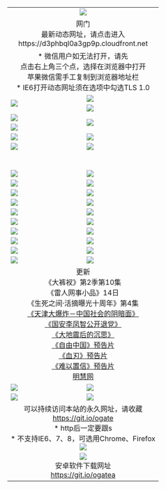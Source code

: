 ﻿<table>
  <tr></tr>
  <tr><td colspan=2 align=center><img src="https://cloud.githubusercontent.com/assets/11880933/13434984/f430fae2-e012-11e5-814f-c2df1e82b247.jpg" /></td></tr>
  <tr><td colspan=2 align=center>网门<br>最新动态网址，请点击进入
<br>https://d3phbql0a3gp9p.cloudfront.net
    </td>
  </tr>
  <tr>
    <td colspan=2 align=center>* 微信用户如无法打开，请先<br>点击右上角三个点，选择在浏览器中打开<br>苹果微信需手工复制到浏览器地址栏
    <br>* IE6打开动态网址须在选项中勾选TLS 1.0</td>
  </tr>
  <tr>
    <td rowspan=2><a href="https://d3phbql0a3gp9p.cloudfront.net/ogUP.aspx?name=11DKC.mp4&list=11DKC" target="_blank"><img src="https://d3phbql0a3gp9p.cloudfront.net/Up/11DKC1.jpg" /></a></td> 
    <td><div><a href="https://d3phbql0a3gp9p.cloudfront.net/ogUP.aspx?name=LRWS.mp4&list=LRWS" target="_blank"><img src="https://d3phbql0a3gp9p.cloudfront.net/Up/LRWS.jpg" /></a></td>
   </tr>
  <tr>
    <td><a href="https://d3phbql0a3gp9p.cloudfront.net/ogNiceVedio.aspx" target="_blank"><img src="https://d3phbql0a3gp9p.cloudfront.net/Up/11TGKDY.jpg" /></a></td>
  </tr>
  <tr>
    <td><a href="https://d3phbql0a3gp9p.cloudfront.net/ogUP.aspx?name=JQR.mp4&count=2" target="_blank"><img src="https://d3phbql0a3gp9p.cloudfront.net/Up/JQR.jpg" /></a></td>   
    <td rowspan=2><a href="https://d3phbql0a3gp9p.cloudfront.net/ogUP.aspx?name=JP.mp4&count=9" target="_blank"><img src="https://d3phbql0a3gp9p.cloudfront.net/Up/JP.jpg" /></td>
  </tr>
  <tr>
    <td><a href="https://d3phbql0a3gp9p.cloudfront.net/ogUP.aspx?name=WH.mp4" target="_blank"><img src="https://d3phbql0a3gp9p.cloudfront.net/Up/WH.jpg" /></a></td>
  </tr>
  <tr>
    <td><a href="https://d3phbql0a3gp9p.cloudfront.net/ogUP.aspx?name=SSZJ.mp4&list=SSZJ" target="_blank"><img src="https://d3phbql0a3gp9p.cloudfront.net/Up/SSZJ.jpg" /></a></td>
    <td><a href="https://d3phbql0a3gp9p.cloudfront.net/ogUP.aspx?name=1XQK.mp4&count=13" target="_blank"><img src="https://d3phbql0a3gp9p.cloudfront.net/Up/1XQK.jpg" /></a</td>
  </tr>
  <tr>
    <td><a href="https://d3phbql0a3gp9p.cloudfront.net/ogUP.aspx?name=ZY.mp4&count=2015:16" target="_blank"><img src="https://d3phbql0a3gp9p.cloudfront.net/Up/ZY.jpg" /></a</td>
    <td><a href="https://d3phbql0a3gp9p.cloudfront.net/ogUP.aspx?name=XTFY.mp4&count=B:2,A:24" target="_blank"><img src="https://d3phbql0a3gp9p.cloudfront.net/Up/XTFY.jpg" /></a></td>
  </tr>
  <!--tr>
    <td><a href="https://d3phbql0a3gp9p.cloudfront.net/ogUP.aspx?name=1LYF.mp4&count=2" target="_blank"><img src="https://cloud.githubusercontent.com/assets/11880933/13720279/6f16eb48-e83f-11e5-9556-90e9d1e24d09.jpg" /></a></td>
    <td><a href="https://d3phbql0a3gp9p.cloudfront.net/ogUP.aspx?name=1ZGC.mp4&count=6" target="_blank"><img src="https://cloud.githubusercontent.com/assets/11880933/13720281/7e0c9044-e83f-11e5-915d-d63d593fef21.jpg" /></a></td>
  </tr>
  <tr>
    <td><a href="https://d3phbql0a3gp9p.cloudfront.net/ogUP.aspx?name=1ZKM.mp4&count=3&current=3" target="_blank"><img src="https://cloud.githubusercontent.com/assets/11880933/13720283/858f1954-e83f-11e5-800b-94708d4ce09e.jpg" /></a></td>  
    <td><a href="https://d3phbql0a3gp9p.cloudfront.net/ogUP.aspx?name=1WWY.mp4&count=6&current=6" target="_blank"><img src="https://cloud.githubusercontent.com/assets/11880933/13720286/8fb0ffa6-e83f-11e5-8873-bfd1abd9ad97.jpg" /></a></td>
  </tr>
  <tr>
    <td><a href="https://d3phbql0a3gp9p.cloudfront.net/ogUP.aspx?name=10JGY.mp4&count=3" target="_blank"><img src="https://cloud.githubusercontent.com/assets/11880933/13720287/99e41986-e83f-11e5-9be2-70cc7ff44cf6.jpg" /></a></td>
    <td><a href="https://d3phbql0a3gp9p.cloudfront.net/ogUP.aspx?name=10CYS.mp4&count=2" target="_blank"><img src="https://cloud.githubusercontent.com/assets/11880933/13720292/a531a128-e83f-11e5-88ec-42f8d394e971.jpg" /></a></td>
  </tr-->
  <tr height="40">
  </tr>
  <tr>
    <td><a href="https://d3phbql0a3gp9p.cloudfront.net/ogUP.aspx?name=4SQQ.mp4&list=4SQQ" target="_blank"><img src="https://d3phbql0a3gp9p.cloudfront.net/Up/4SQQ0.jpg"/></a></td>
    <td><a href="https://d3phbql0a3gp9p.cloudfront.net/ogUP.aspx?name=4SHQ.mp4&list=4SHQ" target="_blank"><img src="https://d3phbql0a3gp9p.cloudfront.net/Up/4SHQ0.jpg"/></a></td>
  </tr>
  <tr>
    <td><a href="https://d3phbql0a3gp9p.cloudfront.net/ogUP.aspx?name=4SZG.mp4&list=4SZG" target="_blank"><img src="https://d3phbql0a3gp9p.cloudfront.net/Up/4SZG0.jpg"/></a></td>
    <td><a href="https://d3phbql0a3gp9p.cloudfront.net/ogUP.aspx?name=4SDJ.mp4&list=4SDJ" target="_blank"><img src="https://d3phbql0a3gp9p.cloudfront.net/Up/4SDJ0.jpg"/></a></td>
  </tr>
  <tr>
    <td><a href="https://d3phbql0a3gp9p.cloudfront.net/ogUP.aspx?name=4SGX.mp4&list=4SGX" target="_blank"><img src="https://d3phbql0a3gp9p.cloudfront.net/Up/4SGX0.jpg"/></a></td>
    <td><a href="https://d3phbql0a3gp9p.cloudfront.net/ogUP.aspx?name=4SHD.mp4&list=4SHD" target="_blank"><img src="https://d3phbql0a3gp9p.cloudfront.net/Up/4SHD0.jpg"/></a></td>
  </tr>
  <tr>
    <td><a href="https://d3phbql0a3gp9p.cloudfront.net/ogUP.aspx?name=4CTX.mp4&list=4CTX" target="_blank"><img src="https://d3phbql0a3gp9p.cloudfront.net/Up/4CTX0.jpg"/></a></td>
    <td><a href="https://d3phbql0a3gp9p.cloudfront.net/ogUP.aspx?name=4CWZ.mp4&list=4CWZ" target="_blank"><img src="https://d3phbql0a3gp9p.cloudfront.net/Up/4CWZ0.jpg"/></a></td>
  </tr>
  <tr>
    <td><a href="https://d3phbql0a3gp9p.cloudfront.net/onUP.aspx?name=https://d1qhweuvr3wm0g.cloudfront.net/" target="_blank"><img src="https://d3phbql0a3gp9p.cloudfront.net/Up/0DTW.jpg"/></a></td>
    <td><a href="https://d3phbql0a3gp9p.cloudfront.net/onUP.aspx?name=https://d240ns8up8earz.cloudfront.net/acenter/" target="_blank"><img src="https://d3phbql0a3gp9p.cloudfront.net/Up/0TDW.jpg" /></a></td>
  </tr>
  <tr>
    <td><a href="https://d3phbql0a3gp9p.cloudfront.net/onUP.aspx?name=https://d4508d6vomz2p.cloudfront.net/gb/nsc413.htm" target="_blank"><img src="https://d3phbql0a3gp9p.cloudfront.net/Up/0DJY.jpg" /></a></td>
    <td><a href="https://d3phbql0a3gp9p.cloudfront.net/onUP.aspx?name=https://d3bxwq7vzudb5l.cloudfront.net/xtr/gb/prog204.html" target="_blank"><img src="https://d3phbql0a3gp9p.cloudfront.net/Up/0XTR.jpg" /></a></td>
  </tr>
  <tr>
    <td><a href="https://d3phbql0a3gp9p.cloudfront.net/onUP.aspx?name=https://d3aj00iefsmfgc.cloudfront.net/" target="_blank"><img src="https://d3phbql0a3gp9p.cloudfront.net/Up/0MHW.jpg" /></a></td>
    <td><a href="https://d3phbql0a3gp9p.cloudfront.net/onUP.aspx?name=https://d1sbg9daat0zu5.cloudfront.net/" target="_blank"><img src="https://d3phbql0a3gp9p.cloudfront.net/Up/0ZJW.jpg" /></a></td>
  </tr>
  <tr>
    <td><a href="https://d3phbql0a3gp9p.cloudfront.net/ogUP.aspx?name=0FG.zip" target="_blank"><img src="https://d3phbql0a3gp9p.cloudfront.net/Up/0FG.jpg" /></a></td>
    <td><a href="https://d3phbql0a3gp9p.cloudfront.net/ogUP.aspx?name=0FGA.apk" target="_blank"><img src="https://d3phbql0a3gp9p.cloudfront.net/Up/0FGA.jpg" /></a></td>
  </tr>
  <tr>
    <td><a href="https://d3phbql0a3gp9p.cloudfront.net/ogUP.aspx?name=0U.zip" target="_blank"><img src="https://d3phbql0a3gp9p.cloudfront.net/Up/0U.jpg" /></a></td>
    <td><a href="https://d3phbql0a3gp9p.cloudfront.net/ogUP.aspx?name=0UA.apk" target="_blank"><img src="https://d3phbql0a3gp9p.cloudfront.net/Up/0UA.jpg" /></a></td>
  </tr>
  <tr>
    <td><a href="https://d3phbql0a3gp9p.cloudfront.net/ogUP.aspx?name=0iPPOTV.zip" target="_blank"><img src="https://d3phbql0a3gp9p.cloudfront.net/Up/0iPPOTV.jpg" /></a></td>
    <td><a href="https://d3phbql0a3gp9p.cloudfront.net/ogUP.aspx?name=0iNTD.apk" target="_blank"><img src="https://d3phbql0a3gp9p.cloudfront.net/Up/0iNTD.jpg" /></a></td>
  </tr>
  <tr>
    <td colspan=2 align=center>更新<br>
      《大裤衩》第2季第10集<br>
      《雷人网事小品》14日<br>
      《生死之间·活摘曝光十周年》第4集</a><br>
      <a href="https://d3phbql0a3gp9p.cloudfront.net/ogUP.aspx?name=4TJDBZ.mp4" target="_blank">《天津大爆炸－中国社会的阴暗面》</a><br>
      <a href="https://d3phbql0a3gp9p.cloudfront.net/ogUP.aspx?name=4LFZ.mp4" target="_blank">《国安李凤智公开退党》</a><br>
      <a href="https://d3phbql0a3gp9p.cloudfront.net/ogUP.aspx?name=4DDZHDCS.mp4" target="_blank">《大地震后的沉思》</a><br>
      <a href="https://d3phbql0a3gp9p.cloudfront.net/ogUP.aspx?name=11ZYZG0.mp4" target="_blank">《自由中国》预告片</a><br>
      <a href="https://d3phbql0a3gp9p.cloudfront.net/ogUP.aspx?name=11XR.mp4" target="_blank">《血刃》预告片</a><br>
      <a href="https://d3phbql0a3gp9p.cloudfront.net/ogUP.aspx?name=11NYZX.mp4&count=2" target="_blank">《难以置信》预告片</a><br>
      <a href="https://d3phbql0a3gp9p.cloudfront.net/onUP.aspx?name=https://www.minghui.org/" target="_blank">明慧网</a></td>
    </td>
  </tr>
  <tr>
    <td><a href="https://d3phbql0a3gp9p.cloudfront.net/ogNice.aspx" target="_blank"><img src="https://cloud.githubusercontent.com/assets/11880933/13720378/f84bb392-e841-11e5-8739-815049dd6ff8.jpg" /></a></td>
    <td><a href="https://d3phbql0a3gp9p.cloudfront.net/onCO.aspx?ob=600%E4%BA%8B%E7%89%A9&op=%E5%A2%9E%E5%88%A0%E6%94%B9&args=WH1~%23%E7%B1%BB%E5%9E%8B6%E6%96%B0%E9%97%BB%7c%23%E7%B1%BB%E5%9E%8B6%E8%AF%84%E8%AE%BA&mode=" target="_blank"><img src="https://cloud.githubusercontent.com/assets/11880933/13720380/04d76a16-e842-11e5-8833-e627daa88802.jpg" /></a></td> 
  </tr>
  <tr>
    <td><a href="https://d3phbql0a3gp9p.cloudfront.net/ogDY.aspx" target="_blank"><img src="https://cloud.githubusercontent.com/assets/11880933/13720384/11817090-e842-11e5-9571-7dc2f1af9f42.jpg" /></a></td>
    <td><a href="https://d3phbql0a3gp9p.cloudfront.net/ogST.aspx" target="_blank"><img src="https://cloud.githubusercontent.com/assets/11880933/13720385/1467ea3c-e842-11e5-86df-c96c9a556aaf.jpg" /></a></td> 
  </tr>
  <!--tr>
    <td colspan=2 align=center>
      <微信可扫描以下临时二维码<br/>https://bit.ly/1mBQHW8<br/><a href="https://d3phbql0a3gp9p.cloudfront.net/Up/0WMGDL3.png" target="_blank"><img src="https://d3phbql0a3gp9p.cloudfront.net/Up/0WMGD3.png"/></a>
  </tr-->
  <tr>
    <td colspan=2 align=center>可以持续访问本站的永久网址，请收藏<br/><a href="https://git.io/ogate" target="_blank">https://git.io/ogate</a><br/>* http后一定要跟s<br/>* 不支持IE6、7、8，可选用Chrome、Firefox<br/><a href="https://d3phbql0a3gp9p.cloudfront.net/Up/0WMGDL2.png" target="_blank"><img src="https://d3phbql0a3gp9p.cloudfront.net/Up/0WMGD2.png"/></a></td>
  </tr>
  <tr>
    <td colspan=2 align=center><a href="https://d3phbql0a3gp9p.cloudfront.net/ogUP.aspx?name=0oGate.apk" target="_blank"><img src="https://cloud.githubusercontent.com/assets/11880933/13720399/75e143ee-e842-11e5-9f0a-1421f423c80f.jpg" /></a><br>安卓软件下载网址<br><a href="https://git.io/ogatea">https://git.io/ogatea</a></td>
  </tr>
  <!--tr>
    <td colspan=2 align=center>可能失效的动态网址
    </td>
  </tr-->
</table>
